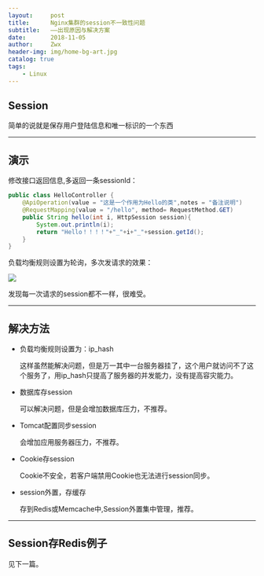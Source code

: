 ```yaml
---
layout:     post
title:      Nginx集群的session不一致性问题
subtitle:   ——出现原因与解决方案
date:       2018-11-05
author:     Zwx
header-img: img/home-bg-art.jpg
catalog: true
tags:
    - Linux
---
```


## Session
   简单的说就是保存用户登陆信息和唯一标识的一个东西
   
---
## 演示
修改接口返回信息,多返回一条sessionId：
```java
public class HelloController {
    @ApiOperation(value = "这是一个作用为Hello的类",notes = "备注说明")
    @RequestMapping(value = "/hello", method= RequestMethod.GET)
    public String hello(int i, HttpSession session){
        System.out.println(i);
        return "Hello！！！！"+"_"+i+"_"+session.getId();
    }
}
```
负载均衡规则设置为轮询，多次发请求的效果：

![](http://pic.zwxzzz.top/session.png)

发现每一次请求的session都不一样，很难受。

--- 
## 解决方法

- 负载均衡规则设置为：ip_hash
    
    这样虽然能解决问题，但是万一其中一台服务器挂了，这个用户就访问不了这个服务了，用ip_hash只提高了服务器的并发能力，没有提高容灾能力。
    
- 数据库存session

    可以解决问题，但是会增加数据库压力，不推荐。

- Tomcat配置同步session

    会增加应用服务器压力，不推荐。
    
- Cookie存session
    
    Cookie不安全，若客户端禁用Cookie也无法进行session同步。    
    
- session外置，存缓存

    存到Redis或Memcache中,Session外置集中管理，推荐。
    
---
## Session存Redis例子

   见下一篇。